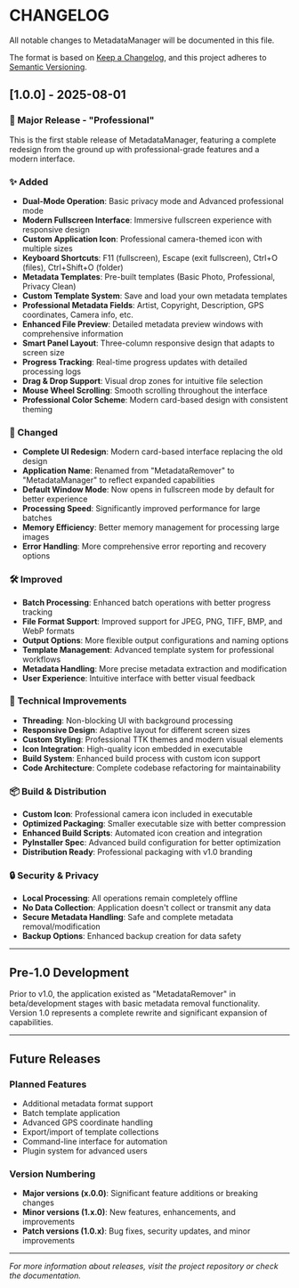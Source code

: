 # CHANGELOG

All notable changes to MetadataManager will be documented in this file.

The format is based on [Keep a Changelog](https://keepachangelog.com/en/1.0.0/),
and this project adheres to [Semantic Versioning](https://semver.org/spec/v2.0.0.html).

## [1.0.0] - 2025-08-01

### 🎉 Major Release - "Professional"

This is the first stable release of MetadataManager, featuring a complete redesign from the ground up with professional-grade features and a modern interface.

### ✨ Added
- **Dual-Mode Operation**: Basic privacy mode and Advanced professional mode
- **Modern Fullscreen Interface**: Immersive fullscreen experience with responsive design
- **Custom Application Icon**: Professional camera-themed icon with multiple sizes
- **Keyboard Shortcuts**: F11 (fullscreen), Escape (exit fullscreen), Ctrl+O (files), Ctrl+Shift+O (folder)
- **Metadata Templates**: Pre-built templates (Basic Photo, Professional, Privacy Clean)
- **Custom Template System**: Save and load your own metadata templates
- **Professional Metadata Fields**: Artist, Copyright, Description, GPS coordinates, Camera info, etc.
- **Enhanced File Preview**: Detailed metadata preview windows with comprehensive information
- **Smart Panel Layout**: Three-column responsive design that adapts to screen size
- **Progress Tracking**: Real-time progress updates with detailed processing logs
- **Drag & Drop Support**: Visual drop zones for intuitive file selection
- **Mouse Wheel Scrolling**: Smooth scrolling throughout the interface
- **Professional Color Scheme**: Modern card-based design with consistent theming

### 🔄 Changed
- **Complete UI Redesign**: Modern card-based interface replacing the old design
- **Application Name**: Renamed from "MetadataRemover" to "MetadataManager" to reflect expanded capabilities
- **Default Window Mode**: Now opens in fullscreen mode by default for better experience
- **Processing Speed**: Significantly improved performance for large batches
- **Memory Efficiency**: Better memory management for processing large images
- **Error Handling**: More comprehensive error reporting and recovery options

### 🛠️ Improved
- **Batch Processing**: Enhanced batch operations with better progress tracking
- **File Format Support**: Improved support for JPEG, PNG, TIFF, BMP, and WebP formats
- **Output Options**: More flexible output configurations and naming options
- **Template Management**: Advanced template system for professional workflows
- **Metadata Handling**: More precise metadata extraction and modification
- **User Experience**: Intuitive interface with better visual feedback

### 🔧 Technical Improvements
- **Threading**: Non-blocking UI with background processing
- **Responsive Design**: Adaptive layout for different screen sizes
- **Custom Styling**: Professional TTK themes and modern visual elements
- **Icon Integration**: High-quality icon embedded in executable
- **Build System**: Enhanced build process with custom icon support
- **Code Architecture**: Complete codebase refactoring for maintainability

### 📦 Build & Distribution
- **Custom Icon**: Professional camera icon included in executable
- **Optimized Packaging**: Smaller executable size with better compression
- **Enhanced Build Scripts**: Automated icon creation and integration
- **PyInstaller Spec**: Advanced build configuration for better optimization
- **Distribution Ready**: Professional packaging with v1.0 branding

### 🔒 Security & Privacy
- **Local Processing**: All operations remain completely offline
- **No Data Collection**: Application doesn't collect or transmit any data
- **Secure Metadata Handling**: Safe and complete metadata removal/modification
- **Backup Options**: Enhanced backup creation for data safety

---

## Pre-1.0 Development

Prior to v1.0, the application existed as "MetadataRemover" in beta/development stages with basic metadata removal functionality. Version 1.0 represents a complete rewrite and significant expansion of capabilities.

---

## Future Releases

### Planned Features
- Additional metadata format support
- Batch template application
- Advanced GPS coordinate handling
- Export/import of template collections
- Command-line interface for automation
- Plugin system for advanced users

### Version Numbering
- **Major versions (x.0.0)**: Significant feature additions or breaking changes
- **Minor versions (1.x.0)**: New features, enhancements, and improvements
- **Patch versions (1.0.x)**: Bug fixes, security updates, and minor improvements

---

*For more information about releases, visit the project repository or check the documentation.*
